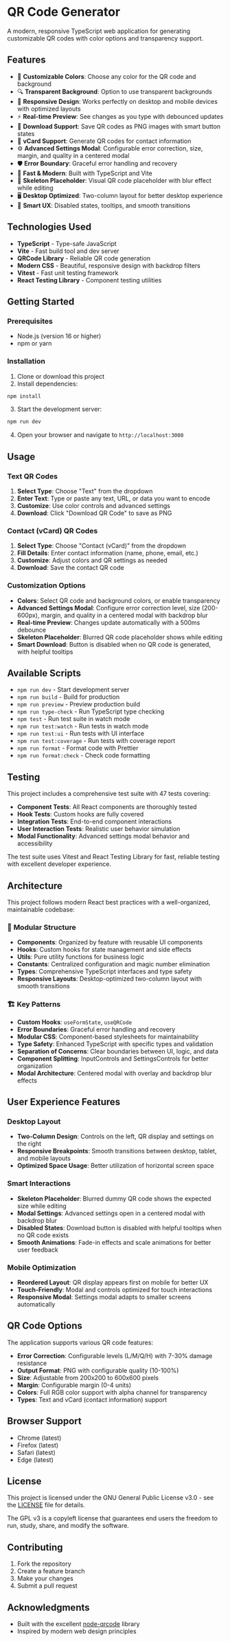 # QR Code Generator

A modern, responsive TypeScript web application for generating customizable QR codes with color options and transparency support.

## Features

- 🎨 **Customizable Colors**: Choose any color for the QR code and background
- 🔍 **Transparent Background**: Option to use transparent backgrounds
- 📱 **Responsive Design**: Works perfectly on desktop and mobile devices with optimized layouts
- ⚡ **Real-time Preview**: See changes as you type with debounced updates
- 💾 **Download Support**: Save QR codes as PNG images with smart button states
- 📇 **vCard Support**: Generate QR codes for contact information
- ⚙️ **Advanced Settings Modal**: Configurable error correction, size, margin, and quality in a centered modal
- 🛡️ **Error Boundary**: Graceful error handling and recovery
- 🚀 **Fast & Modern**: Built with TypeScript and Vite
- 👻 **Skeleton Placeholder**: Visual QR code placeholder with blur effect while editing
- 🖥️ **Desktop Optimized**: Two-column layout for better desktop experience
- 🎯 **Smart UX**: Disabled states, tooltips, and smooth transitions

## Technologies Used

- **TypeScript** - Type-safe JavaScript
- **Vite** - Fast build tool and dev server
- **QRCode Library** - Reliable QR code generation
- **Modern CSS** - Beautiful, responsive design with backdrop filters
- **Vitest** - Fast unit testing framework
- **React Testing Library** - Component testing utilities

## Getting Started

### Prerequisites

- Node.js (version 16 or higher)
- npm or yarn

### Installation

1. Clone or download this project
2. Install dependencies:

```bash
npm install
```

3. Start the development server:

```bash
npm run dev
```

4. Open your browser and navigate to `http://localhost:3000`

## Usage

### Text QR Codes

1. **Select Type**: Choose "Text" from the dropdown
2. **Enter Text**: Type or paste any text, URL, or data you want to encode
3. **Customize**: Use color controls and advanced settings
4. **Download**: Click "Download QR Code" to save as PNG

### Contact (vCard) QR Codes

1. **Select Type**: Choose "Contact (vCard)" from the dropdown
2. **Fill Details**: Enter contact information (name, phone, email, etc.)
3. **Customize**: Adjust colors and QR settings as needed
4. **Download**: Save the contact QR code

### Customization Options

- **Colors**: Select QR code and background colors, or enable transparency
- **Advanced Settings Modal**: Configure error correction level, size (200-600px), margin, and quality in a centered modal with backdrop blur
- **Real-time Preview**: Changes update automatically with a 500ms debounce
- **Skeleton Placeholder**: Blurred QR code placeholder shows while editing
- **Smart Download**: Button is disabled when no QR code is generated, with helpful tooltips

## Available Scripts

- `npm run dev` - Start development server
- `npm run build` - Build for production
- `npm run preview` - Preview production build
- `npm run type-check` - Run TypeScript type checking
- `npm test` - Run test suite in watch mode
- `npm run test:watch` - Run tests in watch mode
- `npm run test:ui` - Run tests with UI interface
- `npm run test:coverage` - Run tests with coverage report
- `npm run format` - Format code with Prettier
- `npm run format:check` - Check code formatting

## Testing

This project includes a comprehensive test suite with 47 tests covering:

- **Component Tests**: All React components are thoroughly tested
- **Hook Tests**: Custom hooks are fully covered
- **Integration Tests**: End-to-end component interactions
- **User Interaction Tests**: Realistic user behavior simulation
- **Modal Functionality**: Advanced settings modal behavior and accessibility

The test suite uses Vitest and React Testing Library for fast, reliable testing with excellent developer experience.

## Architecture

This project follows modern React best practices with a well-organized, maintainable codebase:

### 📁 **Modular Structure**

- **Components**: Organized by feature with reusable UI components
- **Hooks**: Custom hooks for state management and side effects
- **Utils**: Pure utility functions for business logic
- **Constants**: Centralized configuration and magic number elimination
- **Types**: Comprehensive TypeScript interfaces and type safety
- **Responsive Layouts**: Desktop-optimized two-column layout with smooth transitions

### 🏗️ **Key Patterns**

- **Custom Hooks**: `useFormState`, `useQRCode`
- **Error Boundaries**: Graceful error handling and recovery
- **Modular CSS**: Component-based stylesheets for maintainability
- **Type Safety**: Enhanced TypeScript with specific types and validation
- **Separation of Concerns**: Clear boundaries between UI, logic, and data
- **Component Splitting**: InputControls and SettingsControls for better organization
- **Modal Architecture**: Centered modal with overlay and backdrop blur effects

## User Experience Features

### Desktop Layout

- **Two-Column Design**: Controls on the left, QR display and settings on the right
- **Responsive Breakpoints**: Smooth transitions between desktop, tablet, and mobile layouts
- **Optimized Space Usage**: Better utilization of horizontal screen space

### Smart Interactions

- **Skeleton Placeholder**: Blurred dummy QR code shows the expected size while editing
- **Modal Settings**: Advanced settings open in a centered modal with backdrop blur
- **Disabled States**: Download button is disabled with helpful tooltips when no QR code exists
- **Smooth Animations**: Fade-in effects and scale animations for better user feedback

### Mobile Optimization

- **Reordered Layout**: QR display appears first on mobile for better UX
- **Touch-Friendly**: Modal and controls optimized for touch interactions
- **Responsive Modal**: Settings modal adapts to smaller screens automatically

## QR Code Options

The application supports various QR code features:

- **Error Correction**: Configurable levels (L/M/Q/H) with 7-30% damage resistance
- **Output Format**: PNG with configurable quality (10-100%)
- **Size**: Adjustable from 200x200 to 600x600 pixels
- **Margin**: Configurable margin (0-4 units)
- **Colors**: Full RGB color support with alpha channel for transparency
- **Types**: Text and vCard (contact information) support

## Browser Support

- Chrome (latest)
- Firefox (latest)
- Safari (latest)
- Edge (latest)

## License

This project is licensed under the GNU General Public License v3.0 - see the [LICENSE](LICENSE) file for details.

The GPL v3 is a copyleft license that guarantees end users the freedom to run, study, share, and modify the software.

## Contributing

1. Fork the repository
2. Create a feature branch
3. Make your changes
4. Submit a pull request

## Acknowledgments

- Built with the excellent [node-qrcode](https://www.npmjs.com/package/qrcode) library
- Inspired by modern web design principles
